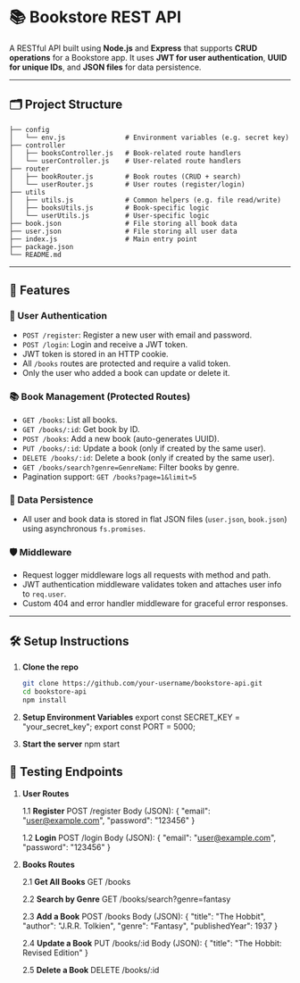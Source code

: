 # 📚 Bookstore REST API

A RESTful API built using **Node.js** and **Express** that supports **CRUD operations** for a Bookstore app. It uses **JWT for user authentication**, **UUID for unique IDs**, and **JSON files** for data persistence.

---

## 🗂 Project Structure
```
├── config
│   └── env.js               # Environment variables (e.g. secret key)
├── controller
│   ├── booksController.js   # Book-related route handlers
│   └── userController.js    # User-related route handlers
├── router
│   ├── bookRouter.js        # Book routes (CRUD + search)
│   └── userRouter.js        # User routes (register/login)
├── utils
│   ├── utils.js             # Common helpers (e.g. file read/write)
│   ├── booksUtils.js        # Book-specific logic
│   └── userUtils.js         # User-specific logic
├── book.json                # File storing all book data
├── user.json                # File storing all user data
├── index.js                 # Main entry point
├── package.json
└── README.md
```

---

## 🚀 Features

### 🧑 User Authentication
- `POST /register`: Register a new user with email and password.
- `POST /login`: Login and receive a JWT token.
- JWT token is stored in an HTTP cookie.
- All `/books` routes are protected and require a valid token.
- Only the user who added a book can update or delete it.

### 📚 Book Management (Protected Routes)
- `GET /books`: List all books.
- `GET /books/:id`: Get book by ID.
- `POST /books`: Add a new book (auto-generates UUID).
- `PUT /books/:id`: Update a book (only if created by the same user).
- `DELETE /books/:id`: Delete a book (only if created by the same user).
- `GET /books/search?genre=GenreName`: Filter books by genre.
- Pagination support: `GET /books?page=1&limit=5`

### 🧾 Data Persistence
- All user and book data is stored in flat JSON files (`user.json`, `book.json`) using asynchronous `fs.promises`.

### 🛡 Middleware
- Request logger middleware logs all requests with method and path.
- JWT authentication middleware validates token and attaches user info to `req.user`.
- Custom 404 and error handler middleware for graceful error responses.

---

## 🛠 Setup Instructions

1. **Clone the repo**
   ```bash
   git clone https://github.com/your-username/bookstore-api.git
   cd bookstore-api
   npm install

2. **Setup Environment Variables**
    export const SECRET_KEY = "your_secret_key";
    export const PORT = 5000;

3. **Start the server**
    npm start


## 🧪 Testing Endpoints

1. **User Routes**

    1.1 **Register**
        POST /register
        Body (JSON):
        {
        "email": "user@example.com",
        "password": "123456"
        }

    1.2 **Login**
        POST /login
        Body (JSON):
        {
        "email": "user@example.com",
        "password": "123456"
    }

2. **Books Routes**

    2.1 **Get All Books**
        GET /books

    2.2 **Search by Genre**
        GET /books/search?genre=fantasy

    2.3 **Add a Book**
        POST /books
        Body (JSON):
        {
        "title": "The Hobbit",
        "author": "J.R.R. Tolkien",
        "genre": "Fantasy",
        "publishedYear": 1937
        }

    2.4 **Update a Book**
        PUT /books/:id
        Body (JSON):
        {
        "title": "The Hobbit: Revised Edition"
        }

    2.5 **Delete a Book**
        DELETE /books/:id
